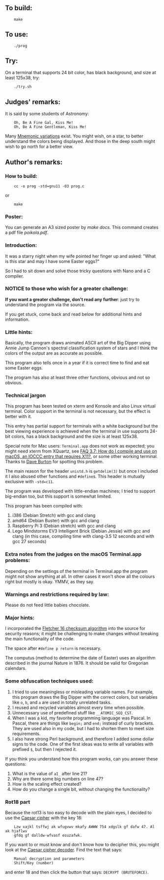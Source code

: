 ## To build:

``` <!---sh-->
    make
```


## To use:

``` <!---sh-->
    ./prog
```


## Try:

On a terminal that supports 24 bit color, has black background, and size at
least 125x38, try:

``` <!---sh-->
    ./try.sh
```


## Judges' remarks:

It is said by some students of Astronomy:

```
    Oh, Be A Fine Gal, Kiss Me!
    Oh, Be A Fine Gentleman, Kiss Me!
```

Many [Mnemonic variations](http://www.star.ucl.ac.uk/%7Epac/obafgkmrns.html) exist.
You might wish, on a star, to better understand the colors being displayed.
And those in the deep south might wish to go north for a better view.


## Author's remarks:

### How to build:

``` <!---sh-->
    cc -o prog -std=gnu11 -O3 prog.c
```

or

``` <!---sh-->
    make
```

### Poster:

You can generate an A3 sized poster by _make docs_. This command creates a pdf
file _poikola.pdf_.


### Introduction:

It was a starry night when my wife pointed her finger up and asked: "What is
this star and may I have some Easter eggs?"

So I had to sit down and solve those tricky questions with Nano and a C
compiler.


### NOTICE to those who wish for a greater challenge:

**If you want a greater challenge, don't read any further**:
just try to understand the program via the source.

If you get stuck, come back and read below for additional hints and information.


### Little hints:

Basically, the program draws animated ASCII art of the Big Dipper using Annie
Jump Cannon's spectral classification system of stars and I think the colors of
the output are as accurate as possible.

This program also tells once in a year if it is correct time to find and eat
some Easter eggs.

The program has also at least three other functions, obvious and not so obvious.


### Technical jargon

This program has been tested on xterm and Konsole and also Linux virtual
terminal. Color support in the terminal is not necessary, but the effect is
better with it.

This entry has partial support for terminals with a white background but the
best viewing experience is achieved when the terminal in use supports 24-bit
colors, has a black background and the size is at least 125x38.

Special note for Mac users: `Terminal.app` does not work as expected; you might
need xterm from XQuartz, see [FAQ 3.7: How do I compile and use on macOS, an
IOCCC entry that requires X11?](../../faq.html#X11macos), or some other working
terminal. Thanks to [Dave Burton](../../authors.html#Dave_Burton) for spotting this
problem.

The main reason for the header `unistd.h` is `getdelim(3)` but once I included it
I also abused other functions and `#define`s. This header is mutually exclusive
with `-std=c11`.

The program was developed with little-endian machines; I tried to support
big-endian too, but this support is somewhat limited.

This program has been compiled with:

1. i386 (Debian Stretch) with gcc and clang
2. amd64 (Debian Buster) with gcc and clang
3. Raspberry Pi 3 (Debian stretch) with gcc and clang
4. Lego Mindstorms EV3 Intelligent Brick (Debian Jessie) with gcc and clang (in
this case, compiling time with clang-3.5 12 seconds and with gcc 27 seconds)


### Extra notes from the judges on the macOS Terminal.app problems:

Depending on the settings of the terminal in Terminal.app the program might not
show anything at all. In other cases it won't show all the colours right but
mostly is okay. YMMV, as they say.


### Warnings and restrictions required by law:

Please do not feed little babies chocolate.


### Major hints:

I incorporated the [Fletcher 16 checksum
algorithm](https://en.wikipedia.org/wiki/Fletcher%27s_checksum) into the source
for security reasons; it might be challenging to make changes without breaking
the main functionality of the code.

The space after `#define p return` is necessary.

The computus (method to determine the date of Easter) uses an algorithm
described in the journal Nature in 1876. It should be valid for Gregorian
calendars.


### Some obfuscation techniques used:

1. I tried to use meaningless or misleading variable names. For example, this
program draws the Big Dipper with the correct colors, but variables like `o`,
`b`, and `a` are used in totally unrelated tasks.
2. I reused and recycled variables almost every time when possible.
3. Unnecessary use of predefined stuff like `__ATOMIC_SEQ_CST`.
4. When I was a kid, my favorite programming language was Pascal. In Pascal,
there are things like `begin;` and `end;` instead of curly brackets. They are
used also in my code, but I had to shorten them to meet size requirements.
5. I also have strong Perl background, and therefore I added some dollar signs
to the code. One of the first ideas was to write all variables with prefixed
`$`, but then I rejected it.

If you think you understand how this program works, can you answer these
questions:

1. What is the value of `aI_` after line 21?
2. Why are there some big numbers on line 47?
3. How is the scaling effect created?
4. How do you change a single bit, without changing the functionality?


### Rot18 part

Because the rot13 is too easy to decode with the plain eyes, I decided to use
the [Caesar cipher](https://en.wikipedia.org/wiki/Caesar_cipher) with the key
18:

```
    Lzw xajkl tsffwj ak wfugvwv mkafy AWWW 754 xdgslk gf dafw 47. Al ak hjaflwv
    gfdq gf dalldw-wfvasf esuzafwk.
```

If you want to or must know and don't know how to decipher this, you might look
at the [Caesar cipher decoder](https://www.dcode.fr/caesar-cipher). Find the
text that says:

```
    Manual decryption and parameters
    Shift/Key (number)
```

and enter 18 and then click the button that says: `DECRYPT (BRUTEFORCE)`.

<!--

    Copyright © 1984-2024 by Landon Curt Noll. All Rights Reserved.

    You are free to share and adapt this file under the terms of this license:

        Creative Commons Attribution-ShareAlike 4.0 International (CC BY-SA 4.0)

    For more information, see:

        https://creativecommons.org/licenses/by-sa/4.0/

-->
